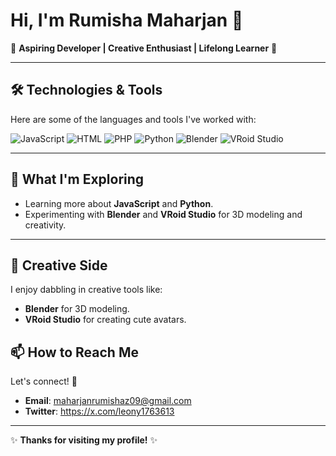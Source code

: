 # Hi, I'm Rumisha Maharjan 👋

🌸 **Aspiring Developer | Creative Enthusiast | Lifelong Learner** 🌸

---

## 🛠️ **Technologies & Tools**
Here are some of the languages and tools I've worked with:

![JavaScript](https://img.shields.io/badge/JavaScript-F7DF1E?style=for-the-badge&logo=javascript&logoColor=black)
![HTML](https://img.shields.io/badge/HTML-E34F26?style=for-the-badge&logo=html5&logoColor=white)
![PHP](https://img.shields.io/badge/PHP-777BB4?style=for-the-badge&logo=php&logoColor=white)
![Python](https://img.shields.io/badge/Python-3776AB?style=for-the-badge&logo=python&logoColor=white)
![Blender](https://img.shields.io/badge/Blender-F5792A?style=for-the-badge&logo=blender&logoColor=white)
![VRoid Studio](https://img.shields.io/badge/VRoid_Studio-FF66AA?style=for-the-badge&logo=vroid&logoColor=white)

---

## 🌱 **What I'm Exploring**
- Learning more about **JavaScript** and **Python**.
- Experimenting with **Blender** and **VRoid Studio** for 3D modeling and creativity.

---

## 🎨 **Creative Side**
I enjoy dabbling in creative tools like:
- **Blender** for 3D modeling.
- **VRoid Studio** for creating cute avatars.


## 📫 **How to Reach Me**
Let's connect! 🌟
- **Email**: maharjanrumishaz09@gmail.com
- **Twitter**: https://x.com/leony1763613

---

✨ **Thanks for visiting my profile!** ✨
